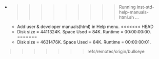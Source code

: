 * >>>>>>>>> Running inst-std-help-manuals-html.sh ...
  * Add user & developer manuals(html) in Help menu.
<<<<<<< HEAD
  * Disk size = 4411324K. Space Used = 84K. Runtime = 00:00:00:00.
=======
  * Disk size = 4631476K. Space Used = 84K. Runtime = 00:00:00:01.
>>>>>>> refs/remotes/origin/bullseye
